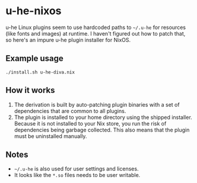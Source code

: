# u-he-nixos

u-he Linux plugins seem to use hardcoded paths to `~/.u-he` for resources (like fonts and images) at runtime. I haven't figured out how to patch that, so here's an impure u-he plugin installer for NixOS.

## Example usage

```
./install.sh u-he-diva.nix
```

## How it works

1. The derivation is built by auto-patching plugin binaries with a set of dependencies that are common to all plugins.
2. The plugin is installed to your home directory using the shipped installer. Because it is not installed to your Nix store, you run the risk of dependencies being garbage collected. This also means that the plugin must be uninstalled manually.

## Notes

- `~/.u-he` is also used for user settings and licenses.
- It looks like the `*.so` files needs to be user writable.
